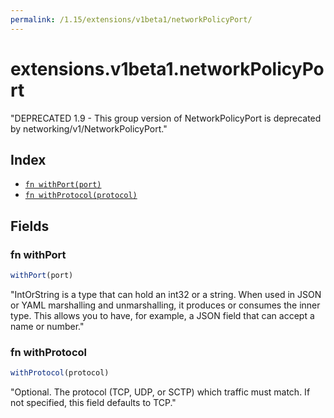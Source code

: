 ```yaml
---
permalink: /1.15/extensions/v1beta1/networkPolicyPort/
---
```


# extensions.v1beta1.networkPolicyPort

"DEPRECATED 1.9 - This group version of NetworkPolicyPort is deprecated by networking/v1/NetworkPolicyPort."

## Index

* [`fn withPort(port)`](#fn-withport)
* [`fn withProtocol(protocol)`](#fn-withprotocol)

## Fields

### fn withPort

```ts
withPort(port)
```

"IntOrString is a type that can hold an int32 or a string.  When used in JSON or YAML marshalling and unmarshalling, it produces or consumes the inner type.  This allows you to have, for example, a JSON field that can accept a name or number."

### fn withProtocol

```ts
withProtocol(protocol)
```

"Optional.  The protocol (TCP, UDP, or SCTP) which traffic must match. If not specified, this field defaults to TCP."